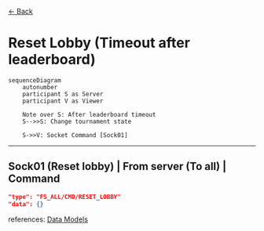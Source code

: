 [<- Back](../index.md)

# Reset Lobby (Timeout after leaderboard)

```mermaid
sequenceDiagram
    autonumber
    participant S as Server
    participant V as Viewer

    Note over S: After leaderboard timeout
    S-->>S: Change tournament state

    S->>V: Socket Command [Sock01]
```

---

## Sock01 (Reset lobby) | From server (To all) | Command

```json
"type": "FS_ALL/CMD/RESET_LOBBY"
"data": {}
```

references: [Data Models](../../../../libs/models/src/lib/sockets)
